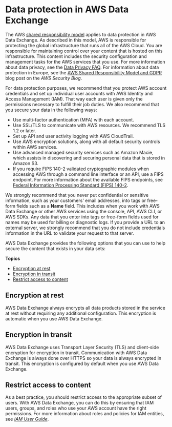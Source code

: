 # Data protection in AWS Data Exchange<a name="data-protection"></a>

The AWS [shared responsibility model](http://aws.amazon.com/compliance/shared-responsibility-model/) applies to data protection in AWS Data Exchange\. As described in this model, AWS is responsible for protecting the global infrastructure that runs all of the AWS Cloud\. You are responsible for maintaining control over your content that is hosted on this infrastructure\. This content includes the security configuration and management tasks for the AWS services that you use\. For more information about data privacy, see the [Data Privacy FAQ](http://aws.amazon.com/compliance/data-privacy-faq)\. For information about data protection in Europe, see the [AWS Shared Responsibility Model and GDPR](http://aws.amazon.com/blogs/security/the-aws-shared-responsibility-model-and-gdpr/) blog post on the *AWS Security Blog*\.

For data protection purposes, we recommend that you protect AWS account credentials and set up individual user accounts with AWS Identity and Access Management \(IAM\)\. That way each user is given only the permissions necessary to fulfill their job duties\. We also recommend that you secure your data in the following ways:
+ Use multi\-factor authentication \(MFA\) with each account\.
+ Use SSL/TLS to communicate with AWS resources\. We recommend TLS 1\.2 or later\.
+ Set up API and user activity logging with AWS CloudTrail\.
+ Use AWS encryption solutions, along with all default security controls within AWS services\.
+ Use advanced managed security services such as Amazon Macie, which assists in discovering and securing personal data that is stored in Amazon S3\.
+ If you require FIPS 140\-2 validated cryptographic modules when accessing AWS through a command line interface or an API, use a FIPS endpoint\. For more information about the available FIPS endpoints, see [Federal Information Processing Standard \(FIPS\) 140\-2](http://aws.amazon.com/compliance/fips/)\.

We strongly recommend that you never put confidential or sensitive information, such as your customers' email addresses, into tags or free\-form fields such as a **Name** field\. This includes when you work with AWS Data Exchange or other AWS services using the console, API, AWS CLI, or AWS SDKs\. Any data that you enter into tags or free\-form fields used for names may be used for billing or diagnostic logs\. If you provide a URL to an external server, we strongly recommend that you do not include credentials information in the URL to validate your request to that server\.

AWS Data Exchange provides the following options that you can use to help secure the content that exists in your data sets:

**Topics**
+ [Encryption at rest](#data-protection-encryption-rest)
+ [Encryption in transit](#data-protection-encryption-in-transit)
+ [Restrict access to content](#data-protection-restrict-access)

## Encryption at rest<a name="data-protection-encryption-rest"></a>

AWS Data Exchange always encrypts all data products stored in the service at rest without requiring any additional configuration\. This encryption is automatic when you use AWS Data Exchange\.

## Encryption in transit<a name="data-protection-encryption-in-transit"></a>

AWS Data Exchange uses Transport Layer Security \(TLS\) and client\-side encryption for encryption in transit\. Communication with AWS Data Exchange is always done over HTTPS so your data is always encrypted in transit\. This encryption is configured by default when you use AWS Data Exchange\.

## Restrict access to content<a name="data-protection-restrict-access"></a>

As a best practice, you should restrict access to the appropriate subset of users\. With AWS Data Exchange, you can do this by ensuring that IAM users, groups, and roles who use your AWS account have the right permissions\. For more information about roles and policies for IAM entities, see *[IAM User Guide](https://docs.aws.amazon.com/IAM/latest/UserGuide/)*\.